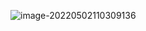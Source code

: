 ![image-20220502110309136](https://wangleidetuchuang.oss-cn-beijing.aliyuncs.com/img/image-20220502110309136.png)